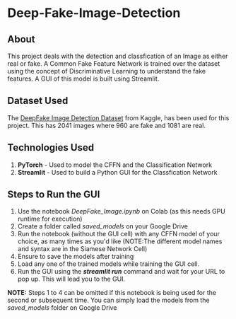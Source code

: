 # Deep-Fake-Image-Detection

## About
This project deals with the detection and classfication of an Image as either real or fake. A Common Fake Feature Network is trained over the dataset using the concept of Discriminative Learning to understand the fake features. A GUI of this model is built using Streamlit.

## Dataset Used
The [DeepFake Image Detection Dataset](https://www.kaggle.com/ciplab/real-and-fake-face-detection) from Kaggle, has been used for this project. This has 2041 images where 960 are fake and 1081 are real.

## Technologies Used
1. **PyTorch** - Used to model the CFFN and the Classification Network
2. **Streamlit** - Used to build a Python GUI for the Classfication Network

## Steps to Run the GUI
1. Use the notebook _DeepFake_Image.ipynb_ on Colab (as this needs GPU runtime for execution)
2. Create a folder called _saved_models_ on your Google Drive
3. Run the notebook (without the GUI cell) with any CFFN model of your choice, as many times as you'd like (NOTE:The different model names and syntax are in the Siamese Network Cell)
4. Ensure to save the models after training
5. Load any one of the trained models while training the GUI cell. 
6. Run the GUI using the **_streamlit run_** command and wait for your URL to pop up. This will lead you to the GUI.

**NOTE:** Steps 1 to 4 can be omitted if this notebook is being used for the second or subsequent time. You can simply load the models from the _saved_models_ folder on Google Drive
